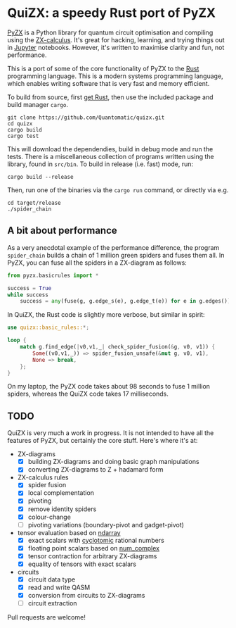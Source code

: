 # QuiZX: a speedy Rust port of PyZX

[PyZX](https://github.com/Quantomatic/pyzx) is a Python library for quantum circuit optimisation and compiling using the [ZX-calculus](https://zxcalculus.com). It's great for hacking, learning, and trying things out in [Jupyter](https://jupyter.org/) notebooks. However, it's written to maximise clarity and fun, not performance.

This is a port of some of the core functionality of PyZX to the [Rust](https://www.rust-lang.org/) programming language. This is a modern systems programming language, which enables writing software that is very fast and memory efficient.

To build from source, first [get Rust](https://www.rust-lang.org/tools/install), then use the included package and build manager `cargo`.

    git clone https://github.com/Quantomatic/quizx.git
    cd quizx
    cargo build
    cargo test

This will download the dependendies, build in debug mode and run the tests. There is a miscellaneous collection of programs written using the library, found in `src/bin`. To build in release (i.e. fast) mode, run:

    cargo build --release

Then, run one of the binaries via the `cargo run` command, or directly via e.g.

    cd target/release
    ./spider_chain

## A bit about performance

As a very anecdotal example of the performance difference, the program `spider_chain` builds a chain of 1 million green spiders and fuses them all. In PyZX, you can fuse all the spiders in a ZX-diagram as follows:

```python
from pyzx.basicrules import *

success = True
while success
    success = any(fuse(g, g.edge_s(e), g.edge_t(e)) for e in g.edges()):
```

In QuiZX, the Rust code is slightly more verbose, but similar in spirit:
```rust
use quizx::basic_rules::*;

loop {
    match g.find_edge(|v0,v1,_| check_spider_fusion(&g, v0, v1)) {
        Some((v0,v1,_)) => spider_fusion_unsafe(&mut g, v0, v1),
        None => break,
    };
}
```

On my laptop, the PyZX code takes about 98 seconds to fuse 1 million spiders, whereas the QuiZX code takes 17 milliseconds.

## TODO

QuiZX is very much a work in progress. It is not intended to have all the features of PyZX, but certainly the core stuff. Here's where it's at:

- ZX-diagrams
  - [X] building ZX-diagrams and doing basic graph manipulations
  - [X] converting ZX-diagrams to Z + hadamard form
- ZX-calculus rules
  - [X] spider fusion
  - [X] local complementation
  - [X] pivoting
  - [X] remove identity spiders
  - [X] colour-change
  - [ ] pivoting variations (boundary-pivot and gadget-pivot)
- tensor evaluation based on [ndarray](https://github.com/rust-ndarray/ndarray)
  - [X] exact scalars with [cyclotomic](https://en.wikipedia.org/wiki/Cyclotomic_field)
      rational numbers
  - [X] floating point scalars based on [num_complex](https://crates.io/crates/num-complex)
  - [X] tensor contraction for arbitrary ZX-diagrams
  - [X] equality of tensors with exact scalars
- circuits
  - [X] circuit data type
  - [X] read and write QASM
  - [X] conversion from circuits to ZX-diagrams
  - [ ] circuit extraction

Pull requests are welcome!

